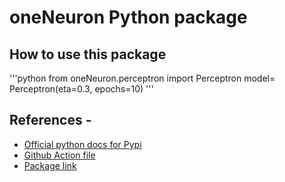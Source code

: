 # oneNeuron Python package

## How to use this package
'''python
from oneNeuron.perceptron import Perceptron
model= Perceptron(eta=0.3, epochs=10)
'''

## References - 

* [Official python docs for Pypi](https://packaging.python.org/en/latest/tutorials/packaging-projects/)
* [Github Action file](https://docs.github.com/en/actions/automating-builds-and-tests/building-and-testing-python#publishing-to-package-registries)
* [Package link](https://pypi.org/project/oneNeuron-pkg-Vikaslakkacs/)